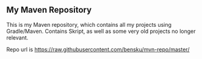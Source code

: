 ## My Maven Repository
This is my Maven repository, which contains all my projects using Gradle/Maven.
Contains Skript, as well as some very old projects no longer relevant.

Repo url is https://raw.githubusercontent.com/bensku/mvn-repo/master/
